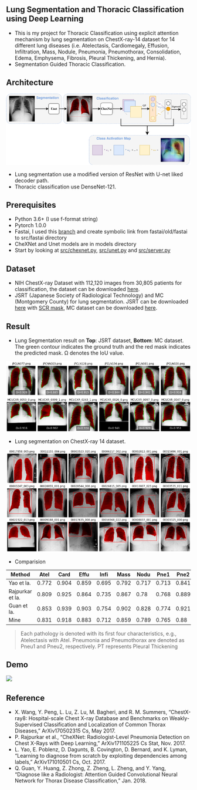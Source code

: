 ##  Lung Segmentation and Thoracic Classification using Deep Learning

- This is my project for Thoracic Classification using explicit attention mechanism by lung segmentation on ChestX-ray-14 dataset for 14 different lung diseases (i.e. Atelectasis, Cardiomegaly, Effusion, Infiltration, Mass, Nodule, Pneumonia, Pneumothorax, Consolidation, Edema, Emphysema, Fibrosis, Pleural Thickening, and Hernia).
- Segmentation Guided Thoracic Classification.

## Architecture

![](report/architecture.png)

- Lung segmentation use a modified version of ResNet with U-net liked decoder path.
- Thoracic classification use DenseNet-121.

## Prerequisites
- Python 3.6+ (I use f-format string)
- Pytorch 1.0.0
- Fastai, I used this [branch](https://github.com/fastai/fastai/tree/45e9c480b82371db759586606adb03a71704fd8b) and create symbolic link from fastai/old/fastai to src/fastai directory
- CheXNet and Unet models are in models directory
- Start by looking at [src/chexnet.py](src/chexnet.py), [src/unet.py](src/unet.py) and [src/server.py](src/server.py)

## Dataset
- NIH ChestX-ray Dataset with 112,120 images from 30,805 patients for classification, the dataset can be downloaded
[here](https://www.kaggle.com/nih-chest-xrays/data).
- JSRT (Japanese Society of Radiological Technology) and MC (Montgomery County) for lung segmentation. JSRT can be
  downloaded [here](http://db.jsrt.or.jp/eng.php) with [SCR mask](http://www.isi.uu.nl/Research/Databases/SCR/), MC dataset can be downloaded [here](https://ceb.nlm.nih.gov/repositories/tuberculosis-chest-x-ray-image-data-sets/).

## Result

- Lung Segmentation result on **Top**: JSRT dataset, **Bottom**: MC dataset. The green contour indicates the ground truth and
  the red mask indicates the predicted mask. Ω denotes the IoU value.

![](report/result_jsrt_mc.png)

- Lung segmentation on ChestX-ray 14 dataset.

![](report/result_cxr14.png)

- Comparision

|Method |Atel |Card |Effu |Infi |Mass |Nodu |Pne1 |Pne2 |Cons |Edem |Emp  |Fibr |PT   |Hern |Mean |
|----------------|-----|-----|-----|-----|-----|-----|-----|-----|-----|-----|-----|-----|-----|-----|-----|
|Yao et la.      |0.772|0.904|0.859|0.695|0.792|0.717|0.713|0.841|0.788|0.882|0.829|0.767|0.765|0.914|0.803|
|Rajpurkar et la.|0.809|0.925|0.864|0.735|0.867|0.78 |0.768|0.889|0.79 |0.888|0.937|0.805|0.806|0.916|0.841|
|Guan et la.     |0.853|0.939|0.903|0.754|0.902|0.828|0.774|0.921|0.842|0.924|0.932|0.864|0.837|0.921|0.871|
|Mine            |0.831|0.918|0.883|0.712|0.859|0.789|0.765|0.88 |0.813|0.899|0.911|0.826|0.782|0.943|0.843|

> Each pathology is denoted with its ﬁrst four characteristics, e.g., Atelectasis with Atel. Pneumonia and Pneumothorax are denoted as Pneu1 and Pneu2, respectively. PT represents Pleural Thickening


## Demo

![](report/demo.gif)

## Reference

- X. Wang, Y. Peng, L. Lu, Z. Lu, M. Bagheri, and R. M. Summers, “ChestX-ray8: Hospital-scale Chest X-ray Database and Benchmarks on Weakly-Supervised Classification and Localization of Common Thorax Diseases,” ArXiv170502315 Cs, May 2017.
- P. Rajpurkar et al., “CheXNet: Radiologist-Level Pneumonia Detection on Chest X-Rays with Deep Learning,” ArXiv171105225 Cs Stat, Nov. 2017.
- L. Yao, E. Poblenz, D. Dagunts, B. Covington, D. Bernard, and K. Lyman, “Learning to diagnose from scratch by exploiting dependencies among labels,” ArXiv171010501 Cs, Oct. 2017.
- Q. Guan, Y. Huang, Z. Zhong, Z. Zheng, L. Zheng, and Y. Yang, “Diagnose like a Radiologist: Attention Guided Convolutional Neural Network for Thorax Disease Classification,” Jan. 2018.

